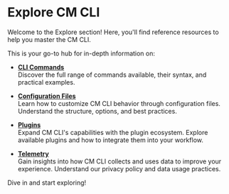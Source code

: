 # **Explore CM CLI**

Welcome to the Explore section! Here, you'll find reference resources to help you master the CM CLI.

This is your go-to hub for in-depth information on:

* __[CLI Commands](commands/init.md)__  
  Discover the full range of commands available, their syntax, and
  practical examples.

* __[Configuration Files](config-files/cmfpackage.json/index.md)__  
  Learn how to customize CM CLI behavior through configuration
  files. Understand the structure, options, and best practices.

* __[Plugins](plugins/index.md)__  
  Expand CM CLI's capabilities with the plugin ecosystem.
  Explore available plugins and how to integrate them into your workflow.

* __[Telemetry](telemetry/index.md)__  
  Gain insights into how CM CLI collects and uses data to improve
  your experience. Understand our privacy policy and data usage
  practices.

Dive in and start exploring!
